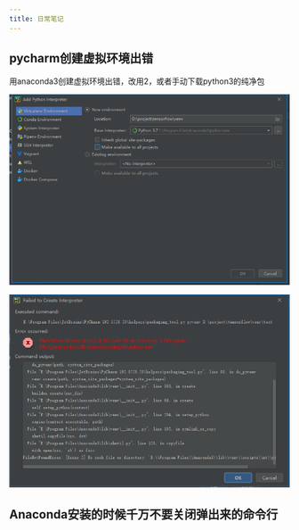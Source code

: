 ```yaml
---
title: 日常笔记
---
```




## pycharm创建虚拟环境出错

用anaconda3创建虚拟环境出错，改用2，或者手动下载python3的纯净包

![1563780832508](assets/1563780832508.png)

![1563780797384](assets/1563780797384.png)

## Anaconda安装的时候千万不要关闭弹出来的命令行